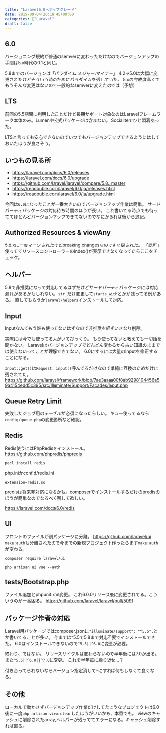 ```yaml
---
title: "Laravel6.0へアップグレード"
date: 2019-09-04T20:18:45+09:00
categories: ["Laravel"]
draft: false
---
```


## 6.0
バージョニング規約が普通のsemverに変わっただけなのでバージョンアップの手間は5.x時代の0.1と同じ。

5.8までのバージョンは「パラダイム.メジャー.マイナー」
4.2→5.0は大幅に変更されたけどそういう時のためにパラダイムを残していた。
5.xの完成度高くてもうそんな変更はないので一般的なsemverに変えたのでは（予想）

## LTS
前回の5.5期間に判明したことだけど長期サポート対象なのはLaravelフレームワーク本体のみ。Lumenや公式パッケージは含まない。
Socialiteでひと悶着あった。

LTSと言っても安心できないのでいつでもバージョンアップできるようにはしておいたほうが良さそう。

## いつもの見る所
- https://laravel.com/docs/6.0/releases
- https://laravel.com/docs/6.0/upgrade
- https://github.com/laravel/laravel/compare/5.8...master
- https://readouble.com/laravel/6.0/ja/releases.html
- https://readouble.com/laravel/6.0/ja/upgrade.html

今回は`6.0`になったことが一番大きいのでバージョンアップ作業は簡単。
サードパーティパッケージの対応待ち時間のほうが長い。
これ書いてる時点でも待っててほとんどバージョンアップできてないのでなにかあれば後から追記。

## Authorized Resources & viewAny
5.8.xに一度マージされたけどbreaking changesなのですぐ戻された。
「認可」使っててリソースコントローラーのindex()が表示できなくなってたらここをチェック。

## ヘルパー
5.8で非推奨になって対応してるはずだけどサードパーティパッケージには対応漏れがあるかもしれない。
`str_`だけ変更して`starts_with`とかが残ってる例がある。
直してもらうか`laravel/helpers`インストールして対応。

## Input
Inputなんてもう誰も使ってないはずなので非推奨を経ずいきなり削除。

実際には今でも使ってる人がいてびっくり。
もう使ってないと教えても一切話を聞かない。
Laravelはバージョンアップでどんどん変わるから古い知識のままでは使えないってことが理解できてない。
6.0にするには大量のInputを修正することになる。

`Input::get()`は`Request::input()`呼んでるだけなので単純に互換のためだけに残されてた。
https://github.com/laravel/framework/blob/7ae3aaaa00f8ab9298104456a59a4154edd5c395/src/Illuminate/Support/Facades/Input.php

## Queue Retry Limit
失敗したジョブ用のテーブルが必須になったらしい。
キュー使ってるなら`config/queue.php`の変更箇所など確認。

## Redis
Redis使うにはPhpRedisをインストール。
https://github.com/phpredis/phpredis

```
pecl install redis
```

php.iniかconf.d/redis.ini

```
extension=redis.so
```

predisは将来非対応になるかも。composerでインストールするだけのpredisのほうが簡単なのでなるべく残して欲しい。

https://laravel.com/docs/6.0/redis

## UI
フロントのファイルが別パッケージに分離。
https://github.com/laravel/ui
`make:auth`も分離されたので今までの新規プロジェクト作ったらまず`make:auth`が変わる。

```
composer require laravel/ui

php artisan ui vue --auth
```

## tests/Bootstrap.php
ファイル追加とphpunit.xml変更。
これ6.0.0リリース後に変更されてる。こういうのが一番困る。
https://github.com/laravel/laravel/pull/5091

## パッケージ作者の対応
Laravel用パッケージではcomposer.jsonに`"illuminate/support": "^5.5",`とか書いてることが多い。
今までは^5.5で5.8まで対応不要でインストールできた。
6.0はインストールできないので`^5.5||^6.0`に変更が必要。

終わり、ではない。
リリースサイクルは変わらないので半年後には7.0が出る。
また`^5.5||^6.0||^7.0`に変更。
これを半年毎に繰り返せ…？

付き合ってられないならバージョン指定消して`*`にすれば何もしなくて良くなる。

## その他
ローカルで動かさずバージョンアップ作業だけしてたようなプロジェクトは6.0後に一度`php artisan view:clear`したほうがいいかも。本番でも。
viewのキャッシュに削除されたarray_ヘルパーが残っててエラーになる。キャッシュ削除すれば直る。